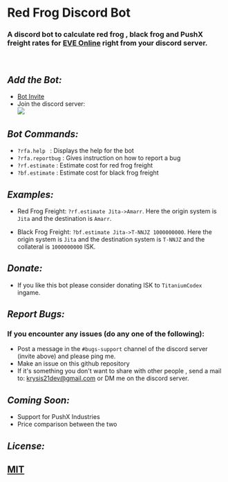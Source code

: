 # Red Frog Discord Bot
### A discord bot to calculate red frog , black frog and PushX freight rates for [EVE Online](https://eveonline.com) right from your discord server.
<br>

## *Add the Bot:*
- [Bot Invite](https://discord.com/api/oauth2/authorize?client_id=746789454118649877&permissions=84992&scope=bot)
- Join the discord server:  
[![](https://discordapp.com/api/guilds/746965559958044823/embed.png?style=banner2)](https://discord.gg/FCUEHfK)

## *Bot Commands:*
- `?rfa.help ` : Displays the help for the bot
- `?rfa.reportbug` : Gives instruction on how to report a bug
- `?rf.estimate` : Estimate cost for red frog freight
- `?bf.estimate` : Estimate cost for black frog freight

## *Examples:*
- Red Frog Freight: `?rf.estimate Jita->Amarr`. Here the origin system is `Jita` and the destination is `Amarr`.

- Black Frog Freight: `?bf.estimate Jita->T-NNJZ 1000000000`. Here the origin system is `Jita` and the destination system is `T-NNJZ` and the collateral is `1000000000` ISK.


## *Donate:*
- If you like this bot please consider donating ISK to `TitaniumCodex` ingame.

## *Report Bugs:*
### If you encounter any issues (do any one of the following):
- Post a message in the `#bugs-support` channel of the discord server (invite above) and please ping me.
- Make an issue on this github repository
- If it's something you don't want to share with other people , send a mail to: krysis21dev@gmail.com or DM me on the discord server. 

## *Coming Soon:*
- Support for PushX Industries
- Price comparison between the two

## *License:*
## [MIT](https://choosealicense.com/licenses/mit/)

